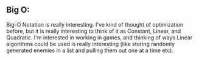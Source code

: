 ## Big O:

Big-O Notation is really interesting. I've kind of thought of optimization before, but it is really interesting to think of it as Constant, Linear, and Quadratic. I'm interested in working in games, and thinking of ways Linear algorithms could be used is really interesting (like storing randomly generated enemies in a list and pulling them out one at a time etc).
